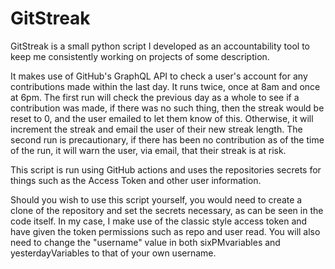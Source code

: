 # GitStreak

GitStreak is a small python script I developed as an accountability tool to keep me consistently working on projects of some description. 

It makes use of GitHub's GraphQL API to check a user's account for any contributions made within the last day. It runs twice, once at 8am and once at 6pm. The first run will check the previous day as a whole to see if a contribution was made, if there was no such thing, then the streak would be reset to 0, and the user emailed to let them know of this. Otherwise, it will increment the streak and email the user of their new streak length. The second run is precautionary, if there has been no contribution as of the time of the run, it will warn the user, via email, that their streak is at risk.

This script is run using GitHub actions and uses the repositories secrets for things such as the Access Token and other user information.

Should you wish to use this script yourself, you would need to create a clone of the repository and set the secrets necessary, as can be seen in the code itself. In my case, I make use of the classic style access token and have given the token permissions such as repo and user read. You will also need to change the "username" value in both sixPMvariables and yesterdayVariables to that of your own username. 

